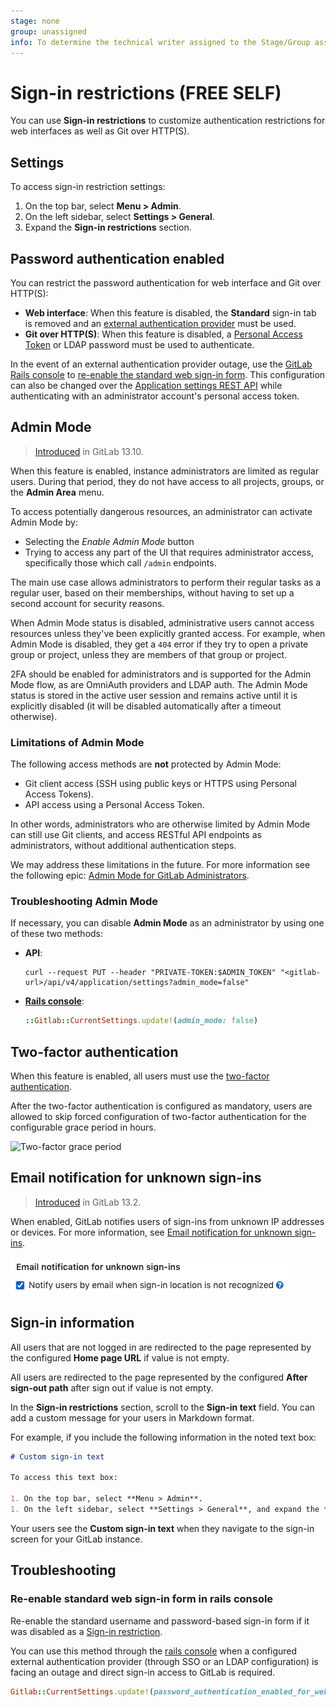 ```yaml
---
stage: none
group: unassigned
info: To determine the technical writer assigned to the Stage/Group associated with this page, see https://about.gitlab.com/handbook/engineering/ux/technical-writing/#assignments
---
```


# Sign-in restrictions **(FREE SELF)**

You can use **Sign-in restrictions** to customize authentication restrictions for web interfaces as well as Git over HTTP(S).

## Settings

To access sign-in restriction settings:

1. On the top bar, select **Menu > Admin**.
1. On the left sidebar, select **Settings > General**.
1. Expand the **Sign-in restrictions** section.

## Password authentication enabled

You can restrict the password authentication for web interface and Git over HTTP(S):

- **Web interface**: When this feature is disabled, the **Standard** sign-in tab
  is removed and an [external authentication provider](../../../administration/auth/index.md)
  must be used.
- **Git over HTTP(S)**: When this feature is disabled, a [Personal Access Token](../../profile/personal_access_tokens.md)
  or LDAP password must be used to authenticate.

In the event of an external authentication provider outage, use the [GitLab Rails console](../../../administration/operations/rails_console.md) to [re-enable the standard web sign-in form](#re-enable-standard-web-sign-in-form-in-rails-console). This configuration can also be changed over the [Application settings REST API](../../../api/settings.md#change-application-settings) while authenticating with an administrator account's personal access token.

## Admin Mode

> [Introduced](https://gitlab.com/groups/gitlab-org/-/epics/2158) in GitLab 13.10.

When this feature is enabled, instance administrators are limited as regular users. During that period,
they do not have access to all projects, groups, or the **Admin Area** menu.

To access potentially dangerous resources, an administrator can activate Admin Mode by:

- Selecting the *Enable Admin Mode* button
- Trying to access any part of the UI that requires administrator access, specifically those which call `/admin` endpoints.

The main use case allows administrators to perform their regular tasks as a regular
user, based on their memberships, without having to set up a second account for
security reasons.

When Admin Mode status is disabled, administrative users cannot access resources unless
they've been explicitly granted access. For example, when Admin Mode is disabled, they
get a `404` error if they try to open a private group or project, unless
they are members of that group or project.

2FA should be enabled for administrators and is supported for the Admin Mode flow, as are
OmniAuth providers and LDAP auth. The Admin Mode status is stored in the active user
session and remains active until it is explicitly disabled (it will be disabled
automatically after a timeout otherwise).

### Limitations of Admin Mode

The following access methods are **not** protected by Admin Mode:

- Git client access (SSH using public keys or HTTPS using Personal Access Tokens).
- API access using a Personal Access Token.

In other words, administrators who are otherwise limited by Admin Mode can still use
Git clients, and access RESTful API endpoints as administrators, without additional
authentication steps.

We may address these limitations in the future. For more information see the following epic:
[Admin Mode for GitLab Administrators](https://gitlab.com/groups/gitlab-org/-/epics/2158).

### Troubleshooting Admin Mode

If necessary, you can disable **Admin Mode** as an administrator by using one of these two methods:

- **API**:

  ```shell
  curl --request PUT --header "PRIVATE-TOKEN:$ADMIN_TOKEN" "<gitlab-url>/api/v4/application/settings?admin_mode=false"
  ```

- [**Rails console**](../../../administration/operations/rails_console.md#starting-a-rails-console-session):

  ```ruby
  ::Gitlab::CurrentSettings.update!(admin_mode: false)
  ```

## Two-factor authentication

When this feature is enabled, all users must use the [two-factor authentication](../../profile/account/two_factor_authentication.md).

After the two-factor authentication is configured as mandatory, users are allowed
to skip forced configuration of two-factor authentication for the configurable grace
period in hours.

![Two-factor grace period](img/two_factor_grace_period.png)

## Email notification for unknown sign-ins

> [Introduced](https://gitlab.com/gitlab-org/gitlab/-/issues/218457) in GitLab 13.2.

When enabled, GitLab notifies users of sign-ins from unknown IP addresses or devices. For more information,
see [Email notification for unknown sign-ins](../../profile/unknown_sign_in_notification.md).

![Email notification for unknown sign-ins](img/email_notification_for_unknown_sign_ins_v13_2.png)

## Sign-in information

All users that are not logged in are redirected to the page represented by the configured
**Home page URL** if value is not empty.

All users are redirected to the page represented by the configured **After sign-out path**
after sign out if value is not empty.

In the **Sign-in restrictions** section, scroll to the **Sign-in text** field. You can add a
custom message for your users in Markdown format.

For example, if you include the following information in the noted text box:

```markdown
# Custom sign-in text

To access this text box:

1. On the top bar, select **Menu > Admin**.
1. On the left sidebar, select **Settings > General**, and expand the **Sign-in restrictions** section.
```

Your users see the **Custom sign-in text** when they navigate to the sign-in screen for your
GitLab instance.

## Troubleshooting

### Re-enable standard web sign-in form in rails console

Re-enable the standard username and password-based sign-in form if it was disabled as a [Sign-in restriction](#password-authentication-enabled).

You can use this method through the [rails console](../../../administration/operations/rails_console.md#starting-a-rails-console-session) when a configured external authentication provider (through SSO or an LDAP configuration) is facing an outage and direct sign-in access to GitLab is required.

```ruby
Gitlab::CurrentSettings.update!(password_authentication_enabled_for_web: true)
```
